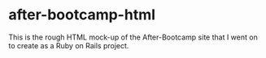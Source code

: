 # after-bootcamp-html
This is the rough HTML mock-up of the After-Bootcamp site that I went on to create as a Ruby on Rails project.
